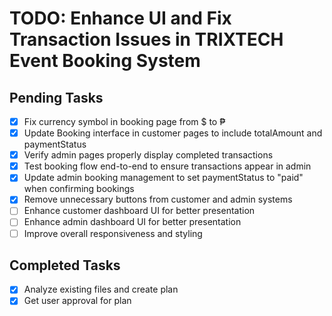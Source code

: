 # TODO: Enhance UI and Fix Transaction Issues in TRIXTECH Event Booking System

## Pending Tasks

- [x] Fix currency symbol in booking page from $ to ₱
- [x] Update Booking interface in customer pages to include totalAmount and paymentStatus
- [x] Verify admin pages properly display completed transactions
- [x] Test booking flow end-to-end to ensure transactions appear in admin
- [x] Update admin booking management to set paymentStatus to "paid" when confirming bookings
- [x] Remove unnecessary buttons from customer and admin systems
- [ ] Enhance customer dashboard UI for better presentation
- [ ] Enhance admin dashboard UI for better presentation
- [ ] Improve overall responsiveness and styling

## Completed Tasks

- [x] Analyze existing files and create plan
- [x] Get user approval for plan
